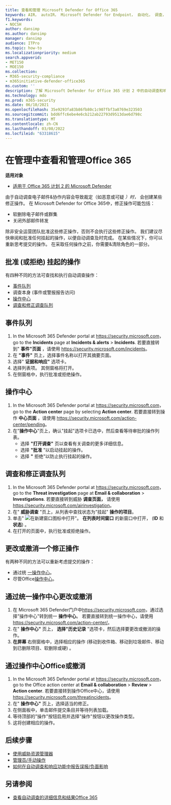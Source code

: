 ```yaml
---
title: 查看和管理 Microsoft Defender for Office 365
keywords: AIR， autoIR， Microsoft Defender for Endpoint， 自动化， 调查， 响应， 修正， 威胁， 高级， 威胁， 保护
f1.keywords:
- NOCSH
author: dansimp
ms.author: dansimp
manager: dansimp
audience: ITPro
ms.topic: how-to
ms.localizationpriority: medium
search.appverid:
- MET150
- MOE150
ms.collection:
- M365-security-compliance
- m365initiative-defender-office365
ms.custom: ''
description: 了解 Microsoft Defender for Office 365 计划 2 中的自动调查和响应Office 365操作。
ms.technology: mdo
ms.prod: m365-security
ms.date: 06/10/2021
ms.openlocfilehash: 35e9293fa83b86fb80c1c907fbf3a0769e323503
ms.sourcegitcommit: bdd6ffc6ebe4e6cb212ab22793d9513dae6d798c
ms.translationtype: MT
ms.contentlocale: zh-CN
ms.lasthandoff: 03/08/2022
ms.locfileid: "63318615"
---
```

# <a name="review-and-manage-remediation-actions-in-office-365"></a>在管理中查看和管理Office 365

**适用对象**
- [适用于 Office 365 计划 2 的 Microsoft Defender](defender-for-office-365.md)

由于自动调查电子邮件&协作内容会导致裁定（如恶意或可疑 *）时，* 会创建某些修正操作。 在 Microsoft Defender for Office 365中，修正操作可能包括：

- 软删除电子邮件或群集
- 关闭外部邮件转发

除非安全运营团队批准这些修正操作，否则不会执行这些修正操作。 我们建议尽快审阅和批准任何挂起的操作，以便自动调查及时完成。 在某些情况下，你可以重新思考提交的操作。  在采取任何操作之前，你需要&清除角色的一部分。

## <a name="approve-or-reject-pending-actions"></a>批准 (或拒绝) 挂起的操作

有四种不同的方法可查找和执行自动调查操作：

- [事件队列](https://security.microsoft.com/incidents)
- 调查本身 (事件或警报报告访问) 
- [操作中心](https://security.microsoft.com/action-center/pending)
- [调查和修正调查队列](https://security.microsoft.com/airinvestigation)

## <a name="incident-queue"></a>事件队列

1. In the Microsoft 365 Defender portal at <https://security.microsoft.com>， go to the **Incidents** page at **Incidents & alerts** \> **Incidents**. 若要直接转到" **事件"页面** ，请使用 <https://security.microsoft.com/incidents>。
2. 在 **"事件"** 页上，选择事件名称以打开其摘要页面。
3. 选择" **证据和响应"** 选项卡。
4. 选择列表项。 其侧窗格将打开。
5. 在侧窗格中，执行批准或拒绝操作。

## <a name="action-center"></a>操作中心

1. In the Microsoft 365 Defender portal at <https://security.microsoft.com>， go to the **Action center** page by selecting **Action center**. 若要直接转到操作 **中心页面** ，请使用 <https://security.microsoft.com/action-center/pending>。
2. 在"**操作中心**"页上，确认"挂起"选项卡已选中，然后查看等待审批的操作列表。
   - 选择 **"打开调查"** 页以查看有关调查的更多详细信息。
   - 选择 **"批准** "以启动挂起的操作。
   - 选择 **"** 拒绝"以防止执行挂起的操作。

## <a name="investigation-and-remediation-investigations-queue"></a>调查和修正调查队列

1. In the Microsoft 365 Defender portal at <https://security.microsoft.com>， go to the **Threat investigation** page at **Email & collaboration** \> **Investigations**. 若要直接转到威胁 **调查页面，** 请使用 <https://security.microsoft.com/airinvestigation>。
2. 在" **威胁调查** "页上，从列表中查找状态为"挂起" **操作的项目**。
3. 单击" ![在新建窗口图标中打开"。](../../media/m365-cc-sc-open-icon.png) **在列表时间窗口** 的新窗口中打开， (**ID** 和 **状态**) 。
4. 在打开的页面中，执行批准或拒绝操作。

## <a name="change-or-undo-one-remediation-action"></a>更改或撤消一个修正操作

有两种不同的方法可以重新考虑提交的操作：

- 通过统 [一操作中心](https://security.microsoft.com/action-center)。
- 尽管Office[操作中心](https://security.microsoft.com/threatincidents)。

## <a name="change-or-undo-through-the-unified-action-center"></a>通过统一操作中心更改或撤消

1. 在 Microsoft 365 Defender门户中<https://security.microsoft.com>，通过选择"操作中心"转到统一 **操作中心**。 若要直接转到统一操作中心，请使用 <https://security.microsoft.com/action-center/>。
2. 在" **操作中心"** 页上， **选择"历史记录** "选项卡，然后选择要更改或撤消的操作。
3. **在屏幕** 右侧窗格中，选择相应的操作 (移动到收件箱、移动到垃圾邮件、移动到已删除项目、软删除或硬) 。 

## <a name="change-or-undo-through-the-office-action-center"></a>通过操作中心Office或撤消

1. In the Microsoft 365 Defender portal at <https://security.microsoft.com>， go to the Office action center at **Email & collaboration** \> **Review** \> **Action center**. 若要直接转到操作Office中心，请使用 <https://security.microsoft.com/threatincidents>。
2. 在" **操作中心"** 页上，选择适当的修正。
3. 在侧面板中，单击邮件提交条目并等待列表加载。
4. 等待顶部的"操作"按钮启用并选择"操作"按钮以更改操作类型。
5. 这将创建相应的操作。

## <a name="next-steps"></a>后续步骤

- [使用威胁资源管理器](threat-explorer.md)
- [管理员/手动操作](remediate-malicious-email-delivered-office-365.md)
- [如何在自动调查和响应功能中报告误报/负面影响](air-report-false-positives-negatives.md)

## <a name="see-also"></a>另请参阅

- [查看自动调查的详细信息和结果Office 365](air-view-investigation-results.md)
